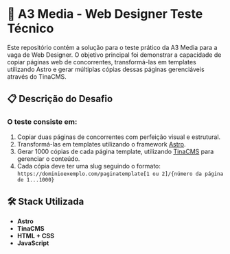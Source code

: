 # 🧪 A3 Media - Web Designer Teste Técnico
Este repositório contém a solução para o teste prático da A3 Media para a vaga de Web Designer. O objetivo principal foi demonstrar a capacidade de copiar páginas web de concorrentes, transformá-las em templates utilizando Astro e gerar múltiplas cópias dessas páginas gerenciáveis através do TinaCMS.

## 📋 Descrição do Desafio
### O teste consiste em:
1. Copiar duas páginas de concorrentes com perfeição visual e estrutural.
2. Transformá-las em templates utilizando o framework [Astro](https://astro.build/).
3. Gerar 1000 cópias de cada página template, utilizando [TinaCMS](https://tina.io/) para gerenciar o conteúdo.
4. Cada cópia deve ter uma slug seguindo o formato: `https://dominioexemplo.com/paginatemplate[1 ou 2]/{número da página de 1...1000}`

## 🛠️ Stack Utilizada
- **Astro**
- **TinaCMS**
- **HTML + CSS**
- **JavaScript**
